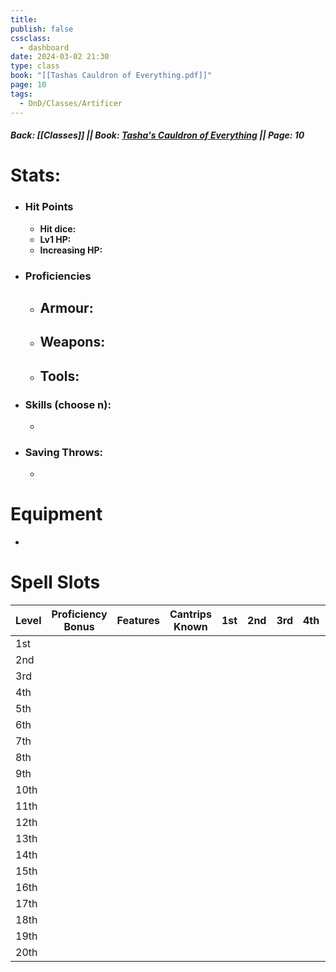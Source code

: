 ```yaml
---
title: 
publish: false
cssclass:
  - dashboard
date: 2024-03-02 21:30
type: class
book: "[[Tashas Cauldron of Everything.pdf]]"
page: 10
tags:
  - DnD/Classes/Artificer
---
```

##### Back: [[Classes]] || Book: [Tasha's Cauldron of Everything](https://drive.google.com/drive/folders/1O5bhpYizcIT5xxAoLOuzCRht_PVS7VSG?usp=sharing) || Page: 10

# Stats:
- ### Hit Points
	- **Hit dice:** 
	- **Lv1 HP:**  
	- **Increasing HP:** 
- ### Proficiencies
	- **Armour:** 
		- 
	- **Weapons:** 
		- 
	- **Tools:** 
		- 
- ### Skills (choose n):
	- 
- ### Saving Throws:
	- 
# Equipment
- 

# Spell Slots

| Level | Proficiency Bonus | Features | Cantrips Known | 1st | 2nd | 3rd | 4th | 5th | 6th | 7th | 8th | 9th |
| ----- | ----------------- | -------- | -------------- | --- | --- | --- | --- | --- | --- | --- | --- | --- |
| 1st   |                   |          |                |     |     |     |     |     |     |     |     |     |
| 2nd   |                   |          |                |     |     |     |     |     |     |     |     |     |
| 3rd   |                   |          |                |     |     |     |     |     |     |     |     |     |
| 4th   |                   |          |                |     |     |     |     |     |     |     |     |     |
| 5th   |                   |          |                |     |     |     |     |     |     |     |     |     |
| 6th   |                   |          |                |     |     |     |     |     |     |     |     |     |
| 7th   |                   |          |                |     |     |     |     |     |     |     |     |     |
| 8th   |                   |          |                |     |     |     |     |     |     |     |     |     |
| 9th   |                   |          |                |     |     |     |     |     |     |     |     |     |
| 10th  |                   |          |                |     |     |     |     |     |     |     |     |     |
| 11th  |                   |          |                |     |     |     |     |     |     |     |     |     |
| 12th  |                   |          |                |     |     |     |     |     |     |     |     |     |
| 13th  |                   |          |                |     |     |     |     |     |     |     |     |     |
| 14th  |                   |          |                |     |     |     |     |     |     |     |     |     |
| 15th  |                   |          |                |     |     |     |     |     |     |     |     |     |
| 16th  |                   |          |                |     |     |     |     |     |     |     |     |     |
| 17th  |                   |          |                |     |     |     |     |     |     |     |     |     |
| 18th  |                   |          |                |     |     |     |     |     |     |     |     |     |
| 19th  |                   |          |                |     |     |     |     |     |     |     |     |     |
| 20th  |                   |          |                |     |     |     |     |     |     |     |     |     |




